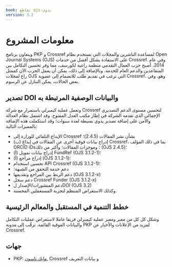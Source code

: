 ```yaml
---
book: تقاطع ojs-يدوي
version: 3.2
---
```


# معلومات المشروع

ويتعاون برنامج PKP و Crossref لمساعدة الناشرين والمجلات التي تستخدم نظام Open Journal Systems (OJS) على الاستفادة بشكل أفضل من خدمات Crossref. وفي عام 2014، أصبح حزب العمال التقدمي منظمة راعية لكورسف، مما وفر تحسين التكامل بين المتقاعدين والدعم العام للخدمة. وبالإضافة إلى ذلك، يمكن أن يعمل الحزب الآن كممثل راع لمجلات OJS التي ترغب في تقديم طلب للانضمام إلى عضوية Crossref، وهو، وفي بعض الحالات، يمكن التنازل عن الرسوم.

## تصدير DOI والبيانات الوصفية المرتبطة به

وتعمل عملية كيمبرلي باستمرار مع شركة Crossref لتحسين مستوى الدعم التصديري الإجمالي الذي تقدمه الشركة في إطار مكتب العدل المفتوح. وقد اشتمل نظام العدالة والأمن على إضافة تصدير يدوي بسيطة لعدة سنوات؛ وقد استكملت هذه الإضافة بالمميزات التالية:

- الإيداع التلقائي للوزارة إلى Crossref بشأن نشر المقالات (2.4.5)؛
- (ب) إدراج بيانات فوقية أخرى عن المقالات في إيداع Crossref، بما في ذلك المؤلف ORCID iDs؛ وموجزات المقالات؛ وأكثر من ذلك (OJS 2.4.5)؛
- (أ) إدراج بيانات تمويل FundRef (OJS 3.1.2-1)؛
- (أ) إدراج مراجع (OJS 3.1.2-1)؛
- تحسين استخدام API Crossref (OJS 3.1.2-1)؛
- دعم خدمة التحقق من الشبهة؛
- دعم الربط بين المراجع وتقديمها (OJS 3.1.2-x)
- دعم سجل Crossref Funder (OJS 3.1.2-x)
- دعم المنشورات/الإصدار لDOI (OJS 3.2)
- وكذلك الاستعراض المنتظم لتجربة المستعملين المحسنة.

## خطط التنمية في المستقبل والمعالم الرئيسية

وشكل كل كل من معبر ومعبر عملية كيمبرلي فريقا عاملا لاستعراض عمليات التكامل والبيانات الفوقية القائمة. ترقّب إلى مدونة PKP لمزيد من الإعلانات والأخبار عن Crossref.

## جهات

- PKP: [مايك ناسون](mailto:pkp.contact@gmail.com), Crossref و بيانات التعريف
